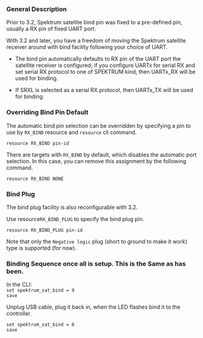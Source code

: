 ### General Description

Prior to 3.2, Spektrum satellite bind pin was fixed to a pre-defined pin, usually a RX pin of fixed UART port.

With 3.2 and later, you have a freedom of moving the Spektrum satellite receiver around with bind facility following your choice of UART.

- The bind pin automatically defaults to RX pin of the UART port the satellite receiver is configured; if you configure UARTx for serial RX and set serial RX protocol to one of SPEKTRUM kind, then UARTx_RX will be used for binding.

- If SRXL is selected as a serial RX protocol, then UARTx_TX will be used for binding.

### Overriding Bind Pin Default

The automatic bind pin selection can be overridden by specifying a pin to use by `RX_BIND` resource and `resource` cli command.
```
resource RX_BIND pin-id
```

There are targets with `RX_BIND` by default, which disables the automatic port selection. In this case, you can remove this assignment by the following command.
```
resource RX_BIND NONE
```

### Bind Plug

The bind plug facility is also reconfigurable with 3.2.

Use resource`RX_BIND_PLUG` to specify the bind plug pin.
```
resource RX_BIND_PLUG pin-id
```

Note that only the `Negative logic` plug (short to ground to make it work) type is supported (for now).


### Binding Sequence once all is setup. This is the Same as has been.
In the CLI:   
`set spektrum_sat_bind = 9  `   
`save  `   

Unplug USB cable, plug it back in, when the LED flashes bind it to the controller.   

`set spektrum_sat_bind = 0   `   
`save  `   